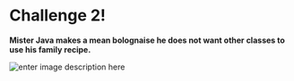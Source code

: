 # Challenge 2!
**Mister Java makes a mean bolognaise he does not want other classes to use his family recipe.**

![enter image description here](https://i.makeagif.com/media/4-12-2017/3jn1Jn.gif)